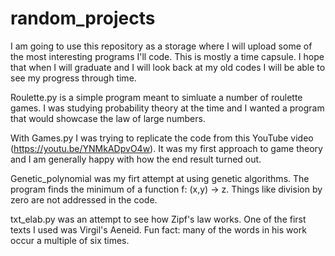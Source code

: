 # random_projects
I am going to use this repository as a storage where I will upload some of the most interesting programs I'll code. This is mostly a time capsule. I hope that when I will graduate and I will look back at my old codes I will be able to see my progress through time.

Roulette.py is a simple program meant to simluate a number of roulette games. I was studying probability theory at the time and I wanted a program that would showcase the law of large numbers. 

With Games.py I was trying to replicate the code from this YouTube video (https://youtu.be/YNMkADpvO4w). It was my first approach to game theory and I am generally happy with how the end result turned out.

Genetic_polynomial was my firt attempt at using genetic algorithms. The program finds the minimum of a function f: (x,y) -> z. Things like division by zero are not addressed in the code.

txt_elab.py was an attempt to see how Zipf's law works. One of the first texts I used was Virgil's Aeneid. Fun fact: many of the words in his work occur a multiple of six times.
